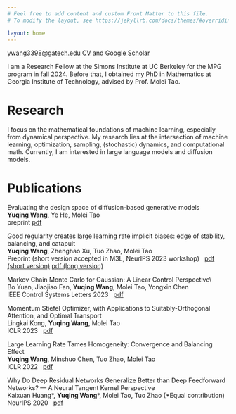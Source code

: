```yaml
---
# Feel free to add content and custom Front Matter to this file.
# To modify the layout, see https://jekyllrb.com/docs/themes/#overriding-theme-defaults

layout: home
---
```

ywang3398@gatech.edu
[CV](CV-4.pdf) and [Google Scholar](https://scholar.google.com/citations?user=c7Bi9RUAAAAJ&hl=en)


I am a Research Fellow at the Simons Institute at UC Berkeley for the MPG program in fall 2024. Before that, I obtained my PhD in Mathematics at Georgia Institute of Technology, advised by Prof. Molei Tao.


# Research

I focus on the mathematical foundations of machine learning, especially from dynamical perspective. My research lies at the intersection of machine learning, optimization, sampling, (stochastic) dynamics, and computational math. Currently, I am interested in large language models and diffusion models.



# Publications

Evaluating the design space of diffusion-based generative models\
**Yuqing Wang**, Ye He, Molei Tao\
preprint   [pdf](https://arxiv.org/pdf/2406.12839)

Good regularity creates large learning rate implicit biases: edge of stability, balancing, and catapult\
**Yuqing Wang**, Zhenghao Xu, Tuo Zhao, Molei Tao\
Preprint (short version accepted in M3L, NeurIPS 2023 workshop)   [pdf (short version)](https://openreview.net/pdf?id=6O15A3h2yl) [pdf (long version)](https://arxiv.org/pdf/2310.17087.pdf)

Markov Chain Monte Carlo for Gaussian: A Linear Control Perspective\  
Bo Yuan, Jiaojiao Fan, **Yuqing Wang**, Molei Tao, Yongxin Chen  \
IEEE Control Systems Letters 2023   [pdf](https://ieeexplore.ieee.org/document/10147896)

Momentum Stiefel Optimizer, with Applications to Suitably-Orthogonal Attention, and Optimal Transport  \
Lingkai Kong, **Yuqing Wang**, Molei Tao  \
ICLR 2023   [pdf](https://arxiv.org/pdf/2205.14173.pdf)

Large Learning Rate Tames Homogeneity: Convergence and Balancing Effect  \
**Yuqing Wang**, Minshuo Chen, Tuo Zhao, Molei Tao  \
ICLR 2022   [pdf](https://arxiv.org/pdf/2110.03677.pdf)

Why Do Deep Residual Networks Generalize Better than Deep Feedforward Networks? — A Neural Tangent Kernel Perspective  \
Kaixuan Huang*, **Yuqing Wang***, Molei Tao, Tuo Zhao (*Equal contribution)  \
NeurIPS 2020   [pdf](https://arxiv.org/pdf/2002.06262.pdf)
